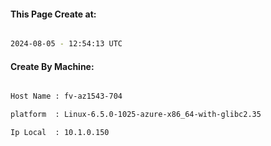 
   
#### This Page Create at:

```bash

2024-08-05 - 12:54:13 UTC

```

#### Create By Machine:

```bash

Host Name : fv-az1543-704

platform  : Linux-6.5.0-1025-azure-x86_64-with-glibc2.35

Ip Local  : 10.1.0.150

```

